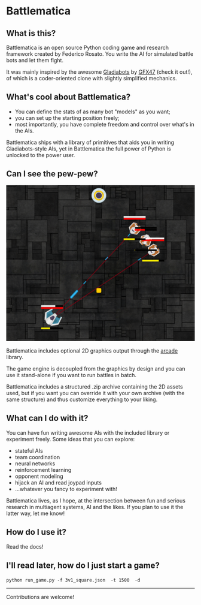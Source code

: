 # Battlematica

## What is this?

Battlematica is an open source Python coding game and research framework created by Federico Rosato. 
You write the AI for simulated battle bots and let them fight.

It was mainly inspired by the awesome [Gladiabots](https://gladiabots.com/)
 by [GFX47](https://github.com/GFX47) (check it out!), of which is a coder-oriented clone with slightly simplified mechanics.

## What's cool about Battlematica?
 
- You can define the stats of as many bot "models" as you want;
- you can set up the starting position freely;
- most importantly, you have complete freedom and control over what's in the AIs.

Battlematica ships with a library of primitives that aids you in writing Gladiabots-style AIs, yet in Battlematica the full power of Python is unlocked to the power user.


## Can I see the pew-pew?

![alt text](https://github.com/f-rosato/battlematica/blob/master/screenshot.PNG)

Battlematica includes optional 2D graphics output through the [arcade](https://arcade.academy/) library.
 
The game engine is decoupled from the graphics by design and you can use it stand-alone if you want to run battles in batch.

Battlematica includes a structured .zip archive containing the 2D assets used, but if you want you can override it with your own archive (with the same structure) and thus customize everything to your liking.


## What can I do with it?

You can have fun writing awesome AIs with the included library or experiment freely.
Some ideas that you can explore:

- stateful AIs
- team coordination
- neural networks
- reinforcement learning
- opponent modeling
- hijack an AI and read joypad inputs
- ...whatever you fancy to experiment with!

Battlematica lives, as I hope, at the intersection between fun and serious research in multiagent systems, AI and the likes. If you plan to use it the latter way, let me know!

## How do I use it?

Read the docs!

## I'll read later, how do I just start a game?

`python run_game.py -f 3v1_square.json  -t 1500  -d`

---
Contributions are welcome!